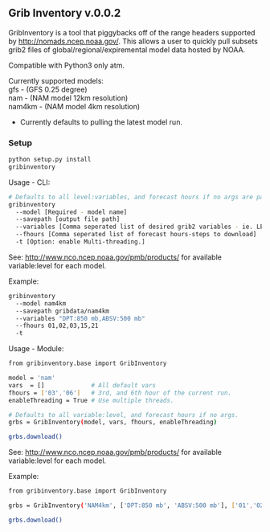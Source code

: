 ## Grib Inventory v.0.0.2

GribInventory is a tool that piggybacks off of the range headers supported by http://nomads.ncep.noaa.gov/.
This allows a user to quickly pull subsets grib2 files of global/regional/expiremental model data hosted by NOAA. 
  
Compatible with Python3 only atm.  

Currently supported models:  
gfs - (GFS 0.25 degree)  
nam - (NAM model 12km resolution)  
nam4km - (NAM model 4km resolution)  

* Currently defaults to pulling the latest model run.

### Setup

```bash
python setup.py install
gribinventory
```

Usage - CLI:
```bash
# Defaults to all level:variables, and forecast hours if no args are passed in.
gribinventory 
  --model [Required - model name]  
  --savepath [output file path]  
  --variables [Comma seperated list of desired grib2 variables - ie. LEVEL:VARIABLE,LEVEL:VARIABLE,...]  
  --fhours [Comma seperated list of forecast hours-steps to download]  
  -t [Option: enable Multi-threading.]  
```
See: http://www.nco.ncep.noaa.gov/pmb/products/ for available variable:level for each model.

Example:
```bash
gribinventory  
  --model nam4km  
  --savepath gribdata/nam4km  
  --variables "DPT:850 mb,ABSV:500 mb"  
  --fhours 01,02,03,15,21   
  -t  
```

Usage - Module:
```bash
from gribinventory.base import GribInventory

model = 'nam'
vars  = []             # All default vars
fhours = ['03','06']   # 3rd, and 6th hour of the current run.
enableThreading = True # Use multiple threads. 

# Defaults to all variable:level, and forecast hours if no args.
grbs = GribInventory(model, vars, fhours, enableThreading)

grbs.download()

```
See: http://www.nco.ncep.noaa.gov/pmb/products/ for available variable:level for each model.

Example:
```bash
from gribinventory.base import GribInventory

grbs = GribInventory('NAM4km', ['DPT:850 mb', 'ABSV:500 mb'], ['01','02','03','15','21'], enableThreading=True)

grbs.download()

```

